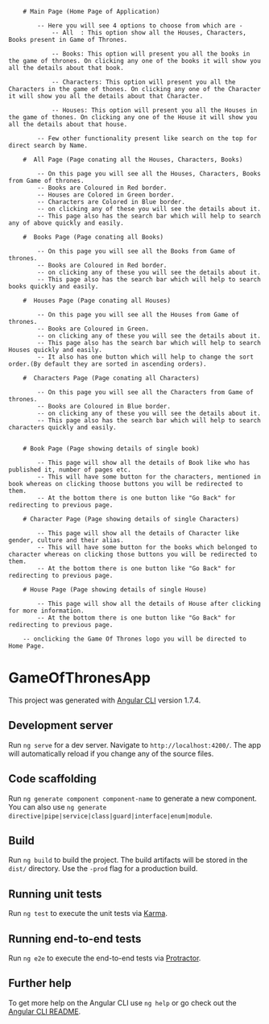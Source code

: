 


		# Main Page (Home Page of Application)

		    -- Here you will see 4 options to choose from which are -
			    -- All  : This option show all the Houses, Characters, Books present in Game of Thrones.

			    -- Books: This option will present you all the books in the game of thrones. On clicking any one of the books it will show you all the details about that book. 

			    -- Characters: This option will present you all the Characters in the game of thones. On clicking any one of the Character it will show you all the details about that Character.

			    -- Houses: This option will present you all the Houses in the game of thones. On clicking any one of the House it will show you all the details about that house.

			-- Few other functionality present like search on the top for direct search by Name.

		#  All Page (Page conating all the Houses, Characters, Books)

		    -- On this page you will see all the Houses, Characters, Books from Game of thrones.
		    -- Books are Coloured in Red border.
		    -- Houses are Colored in Green border.
		    -- Characters are Colored in Blue border.
		    -- on clicking any of these you will see the details about it.
		    -- This page also has the search bar which will help to search any of above quickly and easily.

		#  Books Page (Page conating all Books)

		    -- On this page you will see all the Books from Game of thrones.
		    -- Books are Coloured in Red border.
		    -- on clicking any of these you will see the details about it.
		    -- This page also has the search bar which will help to search books quickly and easily.

		#  Houses Page (Page conating all Houses)

		    -- On this page you will see all the Houses from Game of thrones.
		    -- Books are Coloured in Green.
		    -- on clicking any of these you will see the details about it.
		    -- This page also has the search bar which will help to search Houses quickly and easily.
		    -- It also has one button which will help to change the sort order.(By default they are sorted in ascending orders).    		    

		#  Characters Page (Page conating all Characters)

		    -- On this page you will see all the Characters from Game of thrones.
		    -- Books are Coloured in Blue border.
		    -- on clicking any of these you will see the details about it.
		    -- This page also has the search bar which will help to search characters quickly and easily.


		# Book Page (Page showing details of single book)
		    
		    -- This page will show all the details of Book like who has published it, number of pages etc.
		    -- This will have some button for the characters, mentioned in book whereas on clicking thoose buttons you will be redirected to them.    
		    -- At the bottom there is one button like "Go Back" for redirecting to previous page.

		# Character Page (Page showing details of single Characters)
		    
		    -- This page will show all the details of Character like gender, culture and their alias.
		    -- This will have some button for the books which belonged to character whereas on clicking those buttons you will be redirected to them.    
		    -- At the bottom there is one button like "Go Back" for redirecting to previous page.

		# House Page (Page showing details of single House)
		    
		    -- This page will show all the details of House after clicking for more information.
		    -- At the bottom there is one button like "Go Back" for redirecting to previous page.

		-- onclicking the Game Of Thrones logo you will be directed to Home Page.



# GameOfThronesApp

This project was generated with [Angular CLI](https://github.com/angular/angular-cli) version 1.7.4.

## Development server

Run `ng serve` for a dev server. Navigate to `http://localhost:4200/`. The app will automatically reload if you change any of the source files.

## Code scaffolding

Run `ng generate component component-name` to generate a new component. You can also use `ng generate directive|pipe|service|class|guard|interface|enum|module`.

## Build

Run `ng build` to build the project. The build artifacts will be stored in the `dist/` directory. Use the `-prod` flag for a production build.

## Running unit tests

Run `ng test` to execute the unit tests via [Karma](https://karma-runner.github.io).

## Running end-to-end tests

Run `ng e2e` to execute the end-to-end tests via [Protractor](http://www.protractortest.org/).

## Further help

To get more help on the Angular CLI use `ng help` or go check out the [Angular CLI README](https://github.com/angular/angular-cli/blob/master/README.md).
